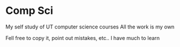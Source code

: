 Comp Sci
=======

My self study of UT computer science courses
All the work is my own

Fell free to copy it, point out mistakes, etc.. I have much to learn
